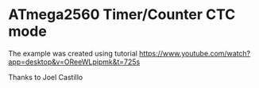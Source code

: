 # ATmega2560 Timer/Counter CTC mode
The example was created using tutorial
https://www.youtube.com/watch?app=desktop&v=OReeWLpipmk&t=725s

Thanks to Joel Castillo

